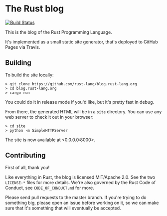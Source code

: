 # The Rust blog

[![Build Status](https://travis-ci.com/rust-lang/blog.rust-lang.org.svg?branch=master)](https://travis-ci.com/rust-lang/blog.rust-lang.org)

This is the blog of the Rust Programming Language.

It's implemented as a small static site generator, that's deployed to GitHub
Pages via Travis.

## Building

To build the site locally:

```console
> git clone https://github.com/rust-lang/blog.rust-lang.org
> cd blog.rust-lang.org
> cargo run
```

You could do it in release mode if you'd like, but it's pretty fast in debug.

From there, the generated HTML will be in a `site` directory. You can use
any web server to check it out in your browser:

```console
> cd site
> python -m SimpleHTTPServer 
```

The site is now available at <0.0.0.0:8000>.

## Contributing

First of all, thank you!

Like everything in Rust, the blog is licensed MIT/Apache 2.0. See the two
`LICENSE-*` files for more details. We're also governed by the Rust
Code of Conduct, see `CODE_OF_CONDUCT.md` for more.

Please send pull requests to the master branch. If you're trying to do
something big, please open an issue before working on it, so we can make sure
that it's something that will eventually be accepted.
